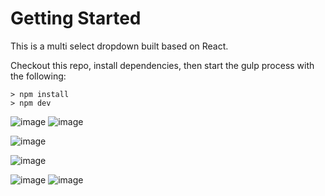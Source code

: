 # Getting Started
This is a multi select dropdown built based on React.

Checkout this repo, install dependencies, then start the gulp process with the following:
```
> npm install
> npm dev
```

![image](https://github.com/johnnyhsu1106/react-muiti-select-dropdown/assets/18588513/d230d8aa-87dd-4ee8-9904-7180572af11d)
![image](https://github.com/johnnyhsu1106/react-muiti-select-dropdown/assets/18588513/e06d0604-87a4-4d4d-926c-27fee3df099c)

![image](https://github.com/johnnyhsu1106/react-muiti-select-dropdown/assets/18588513/9fa25e8f-aed8-4e1e-9875-5ce25216a6bd)

![image](https://github.com/johnnyhsu1106/react-muiti-select-dropdown/assets/18588513/5eccd098-2b94-4feb-a138-5df5c576d5eb)

![image](https://github.com/johnnyhsu1106/react-muiti-select-dropdown/assets/18588513/9a0dcd52-b54b-48cf-858d-e38b94bb5178)
![image](https://github.com/johnnyhsu1106/react-muiti-select-dropdown/assets/18588513/35d01956-7c6f-4d7a-9ffd-fafb2a7c53c6)
